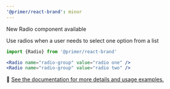 ```yaml
---
'@primer/react-brand': minor
---
```


New Radio component available

Use radios when a user needs to select one option from a list

```js
import {Radio} from '@primer/react-brand'
```

```jsx
<Radio name="radio-group" value="radio one" />
<Radio name="radio-group" value="radio two" />
```

:link: [See the documentation for more details and usage examples.](https://primer.style/brand/components/Radio)
